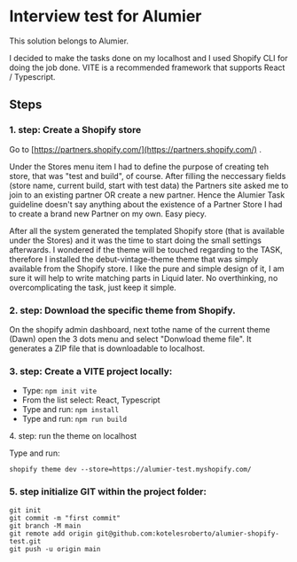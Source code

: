 # Interview test for Alumier

This solution belongs to Alumier.

I decided to make the tasks done on my localhost and I used Shopify CLI for doing the job done. VITE is a recommended framework that supports React / Typescript.

## Steps

### 1\. step: Create a Shopify store

Go to [https://partners.shopify.com/](https://partners.shopify.com/) .

Under the Stores menu item I had to define the purpose of creating teh store, that was "test and build", of course. After filling the neccessary fields (store name, current build, start with test data) the Partners site asked me to join to an existing partner OR create a new partner. Hence the Alumier Task guideline doesn't say anything about the existence of a Partner Store I had to create a brand new Partner on my own. Easy piecy.

After all the system generated the templated Shopify store (that is available under the Stores) and it was the time to start doing the small settings afterwards. I wondered if the theme will be touched regarding to the TASK, therefore I installed the debut-vintage-theme theme that was simply available from the Shopify store. I like the pure and simple design of it, I am sure it will help to write matching parts in Liquid later. No overthinking, no overcomplicating the task, just keep it simple.

### 2\. step: Download the specific theme from Shopify.

On the shopify admin dashboard, next tothe name of the current theme (Dawn) open the 3 dots menu and select "Donwload theme file". It generates a ZIP file that is downloadable to localhost.

### 3\. step: Create a VITE project locally:

- Type: `npm init vite`
- From the list select: React, Typescript
- Type and run: `npm install`
- Type and run: `npm run build`

4\. step: run the theme on localhost

Type and run:

`shopify theme dev --store=https://alumier-test.myshopify.com/`

### 5\. step initialize GIT within the project folder:

`git init`  
`git commit -m "first commit"`  
`git branch -M main`  
`git remote add origin git@github.com:kotelesroberto/alumier-shopify-test.git`  
`git push -u origin main`
